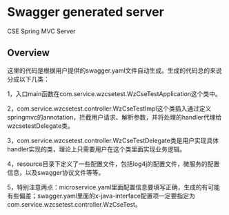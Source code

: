 # Swagger generated server

CSE Spring MVC Server


## Overview
这里的代码是根据用户提供的swagger.yaml文件自动生成。生成的代码总的来说分成以下几类：

1，入口main函数在com.service.wzcsetest.WzCseTestApplication这个类中。

2，com.service.wzcsetest.controller.WzCseTestImpl这个类插入通过定义springmvc的annotation，拦截用户请求、解析参数，并将处理的handler代理给wzcsetestDelegate类。

3，com.service.wzcsetest.controller.WzCseTestDelegate类是用户实现具体handler实现的类，理论上只需要用户在这个类里面实现业务逻辑。


4，resource目录下定义了一些配置文件，包括log4j的配置文件，微服务的配置信息，以及swagger协议文件等等。

5，特别注意两点：microservice.yaml里面配置信息要填写正确，生成的有可能有些偏差；swagger.yaml里面的x-java-interface配置项一定要指定为com.service.wzcsetest.controller.WzCseTest。
